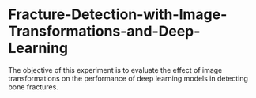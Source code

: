 # Fracture-Detection-with-Image-Transformations-and-Deep-Learning
The objective of this experiment is to evaluate the effect of image transformations on the performance of deep learning models in detecting bone fractures.
